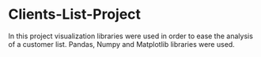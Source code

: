 # Clients-List-Project

In this project visualization libraries were used in order to ease the analysis of a customer list. 
Pandas, Numpy and Matplotlib libraries were used.
